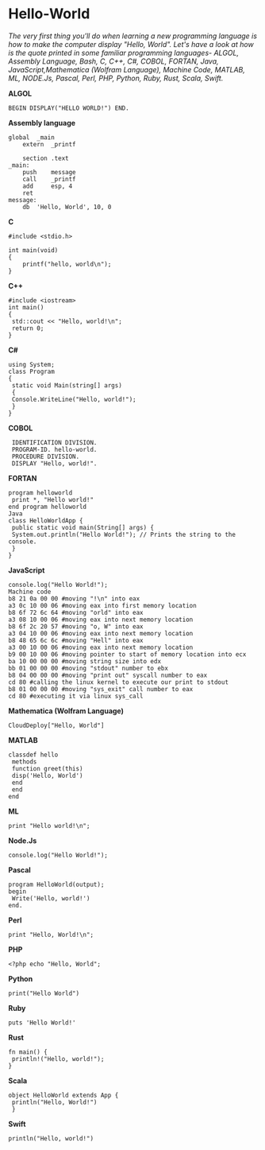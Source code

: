 # Hello-World
*The very first thing you'll do when learning a new programming language is how to make the computer display "Hello, World".
Let's have a look at how is the quote printed in some familiar programming languages- ALGOL, Assembly Language, Bash, C, C++, C#, COBOL, FORTAN, Java, JavaScript,Mathematica (Wolfram Language), Machine Code, MATLAB, ML, NODE.Js, Pascal, Perl, PHP, Python, Ruby, Rust, Scala, Swift.*

**ALGOL**
```
BEGIN DISPLAY("HELLO WORLD!") END.
```

**Assembly language**
```
global  _main
    extern  _printf

    section .text
_main:
    push    message
    call    _printf
    add     esp, 4
    ret
message:
    db  'Hello, World', 10, 0
```

**C**
```
#include <stdio.h>

int main(void)
{
    printf("hello, world\n");
}
```

**C++**
```
#include <iostream>
int main()
{
 std::cout << "Hello, world!\n";
 return 0;
}
```
  
**C#**
```
using System;
class Program
{
 static void Main(string[] args)
 {
 Console.WriteLine("Hello, world!");
 }
}
```

**COBOL**
```
 IDENTIFICATION DIVISION.
 PROGRAM-ID. hello-world.
 PROCEDURE DIVISION.
 DISPLAY "Hello, world!".
```

**FORTAN**
```
program helloworld
 print *, "Hello world!"
end program helloworld
Java
class HelloWorldApp {
 public static void main(String[] args) {
 System.out.println("Hello World!"); // Prints the string to the console.
 }
}

```

**JavaScript**
```
console.log("Hello World!");
Machine code
b8 21 0a 00 00 #moving "!\n" into eax
a3 0c 10 00 06 #moving eax into first memory location
b8 6f 72 6c 64 #moving "orld" into eax
a3 08 10 00 06 #moving eax into next memory location
b8 6f 2c 20 57 #moving "o, W" into eax
a3 04 10 00 06 #moving eax into next memory location
b8 48 65 6c 6c #moving "Hell" into eax
a3 00 10 00 06 #moving eax into next memory location
b9 00 10 00 06 #moving pointer to start of memory location into ecx
ba 10 00 00 00 #moving string size into edx
bb 01 00 00 00 #moving "stdout" number to ebx
b8 04 00 00 00 #moving "print out" syscall number to eax
cd 80 #calling the linux kernel to execute our print to stdout
b8 01 00 00 00 #moving "sys_exit" call number to eax
cd 80 #executing it via linux sys_call

```

**Mathematica (Wolfram Language)**
```
CloudDeploy["Hello, World"]

```

**MATLAB**
```
classdef hello
 methods
 function greet(this)
 disp('Hello, World')
 end
 end
end

```

**ML**
```
print "Hello world!\n";

```

**Node.Js**
```
console.log("Hello World!");

```

**Pascal**
```
program HelloWorld(output);
begin
 Write('Hello, world!')
end.

```

**Perl**
```
print "Hello, World!\n";

```

**PHP**
```
<?php echo "Hello, World";

```

**Python**
```
print("Hello World")

```

**Ruby**
```
puts 'Hello World!'

```

**Rust**
```
fn main() {
 println!("Hello, world!");
}
```

**Scala**
```
object HelloWorld extends App {
 println("Hello, World!")
 }
```

**Swift**
```
println("Hello, world!")
```
